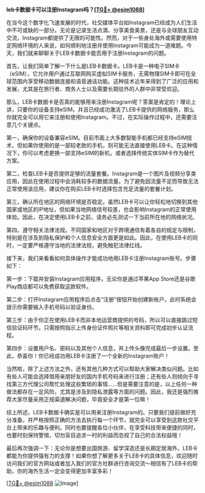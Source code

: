 **leb卡数据卡可以注册Instagram吗？[[TG💪+ @esim1088](https://t.me/s/esim1088)]**

在当今这个数字化飞速发展的时代，社交媒体平台如Instagram已经成为人们生活中不可或缺的一部分。无论是记录生活点滴、分享美食美景，还是与全球朋友互动交流，Instagram都提供了无限的可能性。然而，对于一些身处海外或需要使用特定网络环境的人来说，如何顺利地注册并使用Instagram可能成为一道难题。今天，我们就来聊聊关于LEB卡数据卡能否用于注册Instagram的问题。

首先，让我们简单了解一下什么是LEB卡数据卡。LEB卡是一种电子SIM卡（eSIM），它允许用户通过互联网购买虚拟SIM卡服务，无需物理SIM卡即可在全球范围内享受移动数据连接和语音通话功能。这种技术近年来得到了广泛的应用和发展，尤其是在旅行者、商务人士以及需要长期驻外的人群中非常受欢迎。

那么，LEB卡数据卡是否真的能够用来注册Instagram呢？答案是肯定的！理论上讲，只要你的设备支持eSIM，并且已经成功激活了LEB卡提供的网络服务，那么你就完全可以用它来注册和使用Instagram。不过，在实际操作过程中，还需要注意几个关键点。

第一，确保你的设备兼容eSIM。目前市面上大多数智能手机都已经支持eSIM技术，但如果你使用的是一部较老款的手机，则可能无法直接使用LEB卡。在这种情况下，你可以考虑更换一部支持eSIM的新机，或者选择传统实体SIM卡作为替代方案。

第二，检查LEB卡是否提供足够的流量套餐。Instagram是一个图片及视频分享类应用，因此在使用过程中会消耗较多的数据流量。为了避免因流量不足而导致无法正常使用该应用，建议你在购买LEB卡时选择包含充足流量的套餐计划。

第三，确认所在地区的网络环境是否稳定。虽然LEB卡可以让你轻松地切换到其他国家或地区的IP地址，但如果当地网络信号较差，也会影响Instagram的正常使用体验。因此，在决定使用LEB卡之前，请务必先测试一下当前所在地的网络状况。

第四，遵守相关法律法规。不同国家和地区对于跨境通信有着各自的规定与限制，特别是在涉及到隐私保护和个人信息安全方面更是如此。因此，在使用LEB卡的同时，一定要严格遵守当地的法律法规，避免触犯法律红线。

接下来，我们来看看如何具体操作才能成功地用LEB卡注册Instagram账号。步骤如下：

第一步：下载并安装Instagram应用程序。无论你是通过苹果App Store还是谷歌Play商店都可以免费获取这款软件。

第二步：打开Instagram应用程序后点击“注册”按钮开始创建新账户。此时系统会提示你需要输入手机号码以验证身份。

第三步：由于你正在使用LEB卡而非本地运营商提供的号码，所以可以直接跳过短信验证码环节。只需按照指示上传身份证件照片等相关资料即可完成初步认证流程。

第四步：设置用户名、密码以及其他个人信息，并上传头像完成最后一步设置。至此，恭喜你！你已经成功用LEB卡注册了一个全新的Instagram账户！

当然啦，除了上述方法之外，还有其他几种方式可以帮助大家解决类似问题。比如有些人可能会选择借用亲朋好友的国内手机号码来进行注册；还有些人则倾向于寻找第三方代理公司帮忙处理这些繁琐的事情……但是需要注意的是，以上任何一种做法都存在一定风险，尤其是涉及到隐私泄露等方面的问题。因此，我还是强烈推荐大家尽量采用正规渠道解决问题，毕竟安全才是第一位嘛！

综上所述，LEB卡数据卡确实是可以用来注册Instagram的。只要我们提前做好充分准备，并严格按照正确的方法去执行每一个环节，就完全可以享受到这款社交平台上带来的乐趣与便利。同时也要提醒各位小伙伴，在享受科技带来便捷的同时，也要时刻保持警惕，切勿盲目追求一时的利益而忽视了自己的合法权益哦！

最后再次强调一下：无论你是想要出国旅游、留学深造还是长期定居海外，LEB卡都能为你提供强有力的支撑！如果你想了解更多关于LEB卡的具体信息，欢迎随时访问我们的官方网站或者加入我们的官方社群进行咨询交流～相信有了LEB卡的帮助，你的海外生活一定会变得更加丰富多彩！

[[TG💪+ @esim1088](https://t.me/s/esim1088) ![Image](https://i.postimg.cc/4NQfJmqS/Snipaste-2025-05-13-00-14-12.png)]